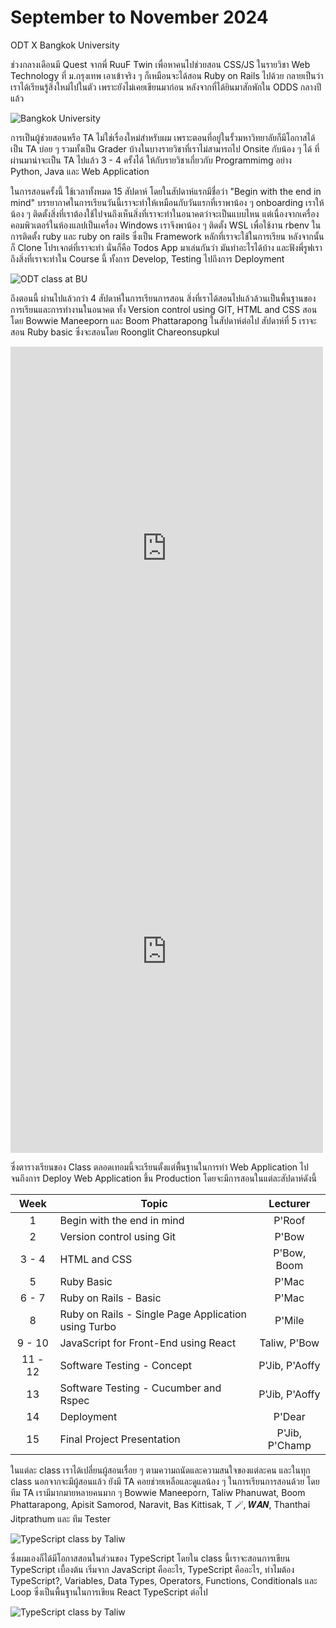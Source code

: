 # September to November 2024

ODT X Bangkok University

ช่วงกลางเดือนมี Quest จากพี่ <Badge type="info">RuuF Twin</Badge> เพื่อหาคนไปช่วยสอน CSS/JS ในรายวิชา Web Technology ที่ ม.กรุงเทพ เอาเข้าจริง ๆ ก็เหมือนจะได้สอน Ruby on Rails ไปด้วย กลายเป็นว่าเราได้เรียนรู้สิ่งใหม่ไปในตัว เพราะยังไม่เคยเขียนมาก่อน หลังจากที่ได้ยินมาสักพักใน ODDS กลางปีแล้ว

![Bangkok University](/images/2024/september/IMG_4186.jpeg)

การเป็นผู้ช่วยสอนหรือ TA ไม่ใช่เรื่องใหม่สำหรับผม เพราะตอนที่อยู่ในรั้วมหาวิทยาลัยก็มีโอกาสได้เป็น TA บ่อย ๆ รวมทั้งเป็น Grader บ้างในบางรายวิชาที่เราไม่สามารถไป Onsite กับน้อง ๆ ได้ ที่ผ่านมาน่าจะเป็น TA ไปแล้ว 3 - 4 ครั้งได้ ให้กับรายวิชาเกี่ยวกับ Programmimg อย่าง Python, Java และ Web Application

ในการสอนครั้งนี้ ใช้เวลาทั้งหมด 15 สัปดาห์ โดยในสัปดาห์แรกมีชื่อว่า "Begin with the end in mind" บรรยากาศในการเรียนวันนี้เราจะทำให้เหมือนกับวันแรกที่เราพาน้อง ๆ onboarding เราให้น้อง ๆ ติดตั้งสิ่งที่เราต้องใช้ไปจนถึงเห็นสิ่งที่เราจะทำในอนาคตว่าจะเป็นแบบไหน แต่เนื่องจากเครื่องคอมพิวเตอร์ในห้องแลปเป็นเครื่อง Windows เราจึงพาน้อง ๆ ติดตั้ง WSL เพื่อใช้งาน rbenv ในการติดตั้ง ruby และ ruby on rails ซึ่งเป็น Framework หลักที่เราจะใช้ในการเรียน หลังจากนั้นก็ Clone โปรเจกต์ที่เราจะทำ นั่นก็คือ Todos App มาเล่นกันว่า มันทำอะไรได้บ้าง และฟังพี่รูฟเราถึงสิ่งที่เราจะทำใน Course นี้ ทั้งการ Develop, Testing ไปถึงการ Deployment

![ODT class at BU](/images/2024/september/IMG_3824.jpeg)

ถึงตอนนี้ ผ่านไปแล้วกว่า 4 สัปดาห์ในการเรียนการสอน สิ่งที่เราได้สอนไปแล้วล้วนเป็นพื้นฐานของการเรียนและการทำงานในอนาคต ทั้ง Version control using GIT, HTML and CSS สอนโดย <Badge type="info">Bowwie Maneeporn</Badge> และ <Badge type="info">Boom Phattarapong</Badge> ในสัปดาห์ต่อไป สัปดาห์ที่ 5 เราจะสอน Ruby basic ซึ่งจะสอนโดย <Badge type="info">Roonglit Chareonsupkul</Badge>

<iframe src="https://www.facebook.com/plugins/post.php?href=https%3A%2F%2Fwww.facebook.com%2Ftaliw.pnw%2Fposts%2Fpfbid02WJQS1TWNsx3jSXH8zPXdiCD9cqKebJpwMYpVix72MwRVpYAApeCEhKNgP4QLYEUEl&show_text=true&width=500" width="500" height="645" style="border:none;overflow:hidden" scrolling="no" frameborder="0" allowfullscreen="true" allow="autoplay; clipboard-write; encrypted-media; picture-in-picture; web-share"></iframe>

<br/>

<iframe src="https://www.facebook.com/plugins/post.php?href=https%3A%2F%2Fwww.facebook.com%2Ftaliw.pnw%2Fposts%2Fpfbid0ZoKkpXfCyWo4yQq2qedw6XwxRqnH8ymoYBZEdVw7JUxkKr26qLkCj1xPYMJy2jTCl&show_text=true&width=500" width="500" height="645" style="border:none;overflow:hidden" scrolling="no" frameborder="0" allowfullscreen="true" allow="autoplay; clipboard-write; encrypted-media; picture-in-picture; web-share"></iframe>

ซึ่งตารางเรียนของ Class ตลอดเทอมนี้จะเรียนตั้งแต่พื้นฐานในการทำ Web Application ไปจนถึงการ Deploy Web Application ขึ้น Production โดยจะมีการสอนในแต่ละสัปดาห์ดังนี้

|  Week   | Topic                                               |    Lecturer    |
| :-----: | --------------------------------------------------- | :------------: |
|    1    | Begin with the end in mind                          |     P'Roof     |
|    2    | Version control using Git                           |     P'Bow      |
|  3 - 4  | HTML and CSS                                        |  P'Bow, Boom   |
|    5    | Ruby Basic                                          |     P'Mac      |
|  6 - 7  | Ruby on Rails - Basic                               |     P'Mac      |
|    8    | Ruby on Rails - Single Page Application using Turbo |     P'Mile     |
| 9 - 10  | JavaScript for Front-End using React                |  Taliw, P'Bow  |
| 11 - 12 | Software Testing - Concept                          | P'Jib, P'Aoffy |
|   13    | Software Testing - Cucumber and Rspec               | P'Jib, P'Aoffy |
|   14    | Deployment                                          |     P'Dear     |
|   15    | Final Project Presentation                          | P'Jib, P'Champ |

ในแต่ละ class เราได้เปลี่ยนผู้สอนเรื่อย ๆ ตามความถนัดและความสนใจของแต่ละคน และในทุก class นอกจากจะมีผู้สอนแล้ว ยังมี TA คอยช่วยเหลือและดูแลน้อง ๆ ในการเรียนการสอนด้วย โดยทีม TA เรามีมากมายหลายคนมาก ๆ <Badge type="info">Bowwie Maneeporn</Badge>, <Badge type="info">Taliw Phanuwat</Badge>, <Badge type="info">Boom Phattarapong</Badge>, <Badge type="info">Apisit Samorod</Badge>, <Badge type="info">Naravit</Badge>, <Badge type="info">Bas Kittisak</Badge>, <Badge type="info"> T 🪄</Badge>, <Badge type="info">𝑾𝑨𝑵</Badge>, <Badge type="info">Thanthai Jitprathum</Badge> และ <Badge type="info">ทีม Tester</Badge>

![TypeScript class by Taliw](/images/2024/september/IMG_5069.jpeg)

ซึ่งผมเองก็ได้มีโอกาสสอนในส่วนของ TypeScript โดยใน class นี้เราจะสอนการเขียน TypeScript เบื้องต้น เริ่มจาก JavaScript คืออะไร, TypeScript คืออะไร, ทำไมต้อง TypeScript?, Variables, Data Types, Operators, Functions, Conditionals และ Loop ซึ่งเป็นพื้นฐานในการเขียน React TypeScript ต่อไป

![TypeScript class by Taliw](/images/2024/september/taliw-ts.jpeg)
